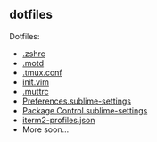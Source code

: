 dotfiles
--------

Dotfiles:

- [.zshrc](.zshrc)
- [.motd](.motd)
- [.tmux.conf](.tmux.conf)
- [init.vim](init.vim)
- [.muttrc](.muttrc)
- [Preferences.sublime-settings](Preferences.sublime-settings)
- [Package Control.sublime-settings](Package%20Control.sublime-settings)
- [iterm2-profiles.json](iterm2-profiles.json)
- More soon...

